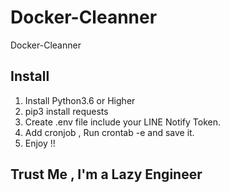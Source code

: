 # Docker-Cleanner
Docker-Cleanner

## Install

1. Install Python3.6 or Higher
2. pip3 install requests
3. Create .env file include your LINE Notify Token.
4. Add cronjob , Run crontab -e and save it.
5. Enjoy !!

## Trust Me , I'm a Lazy Engineer
